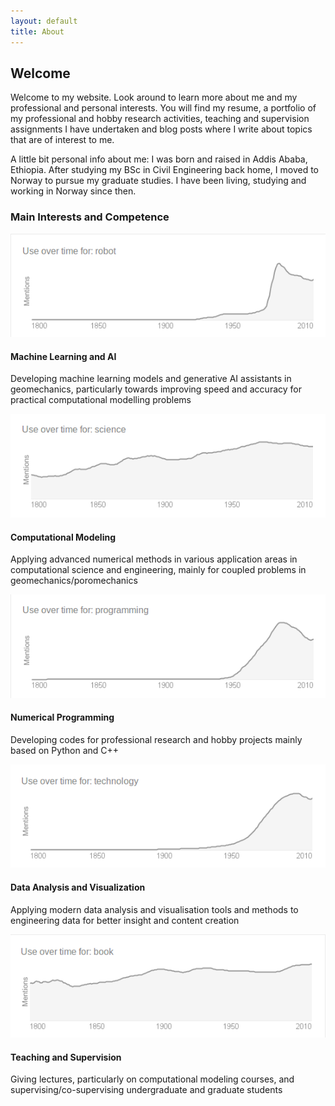 ```yaml
---
layout: default
title: About
---
```


## Welcome

Welcome to my website. Look around to learn more about me and my professional and personal interests. You will find my resume, a portfolio of my professional and hobby research activities, teaching and supervision assignments I have undertaken and blog posts where I write about topics that are of interest to me.

A little bit personal info about me: I was born and raised in Addis Ababa, Ethiopia. After studying my BSc in Civil Engineering back home, I moved to Norway to pursue my graduate studies. I have been living, studying and working in Norway since then.

### Main Interests and Competence

<div class="interests-grid">
  <div class="interest-card">
    <div class="interest-icon">
      <img src="/media/2014/03/robot.png" alt="Machine Learning and AI" />
    </div>
    <h4>Machine Learning and AI</h4>
    <p>Developing machine learning models and generative AI assistants in geomechanics, particularly towards improving speed and accuracy for practical computational modelling problems</p>
  </div>

  <div class="interest-card">
    <div class="interest-icon">
      <img src="/media/2014/03/science.png" alt="Computational Modeling" />
    </div>
    <h4>Computational Modeling</h4>
    <p>Applying advanced numerical methods in various application areas in computational science and engineering, mainly for coupled problems in geomechanics/poromechanics</p>
  </div>

  <div class="interest-card">
    <div class="interest-icon">
      <img src="/media/2014/03/programming.png" alt="Numerical Programming" />
    </div>
    <h4>Numerical Programming</h4>
    <p>Developing codes for professional research and hobby projects mainly based on Python and C++</p>
  </div>

  <div class="interest-card">
    <div class="interest-icon">
      <img src="/media/2014/03/technology.png" alt="Data Analysis and Visualization" />
    </div>
    <h4>Data Analysis and Visualization</h4>
    <p>Applying modern data analysis and visualisation tools and methods to engineering data for better insight and content creation</p>
  </div>

  <div class="interest-card">
    <div class="interest-icon">
      <img src="/media/2014/03/book.png" alt="Teaching and Supervision" />
    </div>
    <h4>Teaching and Supervision</h4>
    <p>Giving lectures, particularly on computational modeling courses, and supervising/co-supervising undergraduate and graduate students</p>
  </div>
</div>
